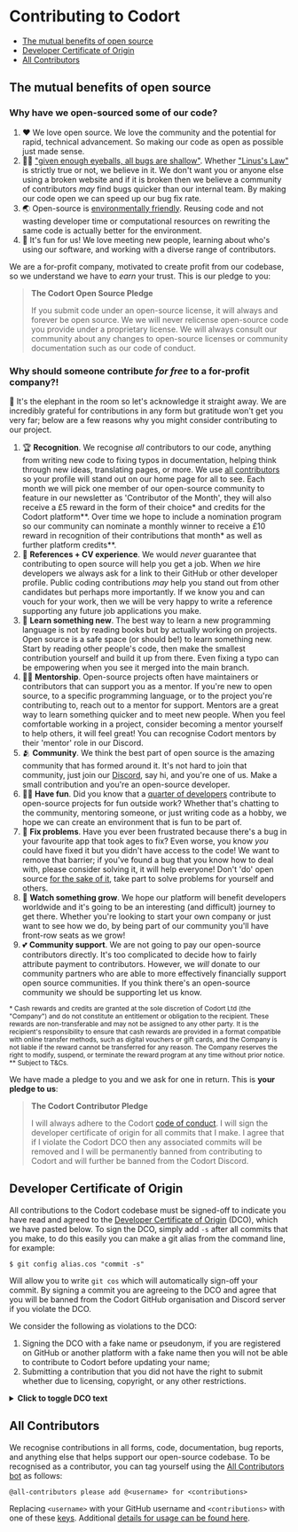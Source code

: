 # Contributing to Codort

- [The mutual benefits of open source](#the-mutual-benefits-of-open-source)
- [Developer Certificate of Origin](#developer-certificate-of-origin)
- [All Contributors](#all-contributors)

## The mutual benefits of open source

### Why have we open-sourced some of our code?

1. :heart: We love open source. We love the community and the potential for rapid, technical advancement. So making our code as open as possible just made sense.
2. :eyes::bug: ["given enough eyeballs, all bugs are shallow"](http://www.catb.org/~esr/writings/cathedral-bazaar/). Whether ["Linus's Law"](https://en.wikipedia.org/wiki/Linus%27s_law) is strictly true or not, we believe in it. We don't want you or anyone else using a broken website and if it is broken then we believe a community of contributors _may_ find bugs quicker than our internal team. By making our code open we can speed up our bug fix rate.
3. :earth_asia: Open-source is [environmentally friendly](https://www.oreilly.com/library/view/building-green-software/9781098150617/). Reusing code and not wasting developer time or computational resources on rewriting the same code is actually better for the environment.
4. :game_die: It's fun for us! We love meeting new people, learning about who's using our software, and working with a diverse range of contributors.

We are a for-profit company, motivated to create profit from our codebase, so we understand we have to _earn_ your trust. This is our pledge to you:

> **The Codort Open Source Pledge**
>
> If you submit code under an open-source license, it will always and forever be open source. We we will never relicense open-source code you provide under a proprietary license. We will always consult our community about any changes to open-source licenses or community documentation such as our code of conduct.

### Why should someone contribute _for free_ to a for-profit company?!

:elephant: It's the elephant in the room so let's acknowledge it straight away.
We are incredibly grateful for contributions in any form but gratitude won't get you very far; below are a few reasons why you might consider contributing to our project.

1. :trophy: **Recognition**. We recognise _all_ contributors to our code, anything from writing new code to fixing typos in documentation, helping think through new ideas, translating pages, or more. We use [all contributors](#all-contributors) so your profile will stand out on our home page for all to see. Each month we will pick one member of our open-source community to feature in our newsletter as 'Contributor of the Month', they will also receive a £5 reward in the form of their choice* and credits for the Codort platform**. Over time we hope to include a nomination program so our community can nominate a monthly winner to receive a £10 reward in recognition of their contributions that month* as well as further platform credits**.
2. :briefcase: **References + CV experience**. We would _never_ guarantee that contributing to open source will help you get a job. When _we_ hire developers we always ask for a link to their GitHub or other developer profile. Public coding contributions _may_ help you stand out from other candidates but perhaps more importantly. If we know you and can vouch for your work, then we will be very happy to write a reference supporting any future job applications you make.
3. :microscope: **Learn something new**. The best way to learn a new programming language is not by reading books but by actually working on projects. Open source is a safe space (or should be!) to learn something new. Start by reading other people's code, then make the smallest contribution yourself and build it up from there. Even fixing a typo can be empowering when you see it merged into the main branch.
4. :teacher: **Mentorship**. Open-source projects often have maintainers or contributors that can support you as a mentor. If you're new to open source, to a specific programming language, or to the project you're contributing to, reach out to a mentor for support. Mentors are a great way to learn something quicker and to meet new people. When you feel comfortable working in a project, consider becoming a mentor yourself to help others, it will feel great! You can recognise Codort mentors by their 'mentor' role in our Discord.
5. :people_hugging: **Community**. We think the best part of open source is the amazing community that has formed around it. It's not hard to join that community, just join our [Discord](https://discord.com/invite/nnBHHbMr23), say hi, and you're one of us. Make a small contribution and you're an open-source developer.
6. :woman_playing_handball: **Have fun**. Did you know that a [quarter of developers](https://survey.stackoverflow.co/2024/work/#5-coding-outside-of-work) contribute to open-source projects for fun outside work? Whether that's chatting to the community, mentoring someone, or just writing code as a hobby, we hope we can create an environment that is fun to be part of.
7. :toolbox: **Fix problems**. Have you ever been frustrated because there's a bug in your favourite app that took ages to fix? Even worse, you know _you_ could have fixed it but you didn't have access to the code! We want to remove that barrier; if you've found a bug that you know how to deal with, please consider solving it, it will help everyone! Don't 'do' open source [for the sake of it](https://dev.to/samuelfaure/what-contributing-to-open-source-is-and-what-it-isnt-148g), take part to solve problems for yourself and others.
8. :seedling: **Watch something grow**. We hope our platform will benefit developers worldwide and it's going to be an interesting (and difficult) journey to get there. Whether you're looking to start your own company or just want to see how we do, by being part of our community you'll have front-row seats as we grow!
9. 💕 **Community support**. We are not going to pay our open-source contributors directly. It's too complicated to decide how to fairly attribute payment to contributors. However, we _will_ donate to our community partners who are able to more effectively financially support open source communities. If you think there's an open-source community we should be supporting let us know.

<sup>
* Cash rewards and credits are granted at the sole discretion of Codort Ltd (the "Company") and do not constitute an entitlement or obligation to the recipient. These rewards are non-transferable and may not be assigned to any other party. It is the recipient's responsibility to ensure that cash rewards are provided in a format compatible with online transfer methods, such as digital vouchers or gift cards, and the Company is not liable if the reward cannot be transferred for any reason. The Company reserves the right to modify, suspend, or terminate the reward program at any time without prior notice.
** Subject to T&Cs.
</sup>

We have made a pledge to you and we ask for one in return. This is **your pledge to us**:

> **The Codort Contributor Pledge**
>
> I will always adhere to the Codort <a href="/CODE_OF_CONDUCT.md">code of conduct</a>. I will sign the developer certificate of origin for all commits that I make. I agree that if I violate the Codort DCO then any associated commits will be removed and I will be permanently banned from contributing to Codort and will further be banned from the Codort Discord.

## Developer Certificate of Origin

All contributions to the Codort codebase must be signed-off to indicate you have read and agreed to the [Developer Certificate of Origin](https://developercertificate.org/) (DCO), which we have pasted below.
To sign the DCO, simply add `-s` after all commits that you make, to do this easily you can make a git alias from the command line, for example:

`$ git config alias.cos "commit -s"`

Will allow you to write `git cos` which will automatically sign-off your commit.
By signing a commit you are agreeing to the DCO and agree that you will be banned from the Codort GitHub organisation and Discord server if you violate the DCO.

We consider the following as violations to the DCO:

1. Signing the DCO with a fake name or pseudonym, if you are registered on GitHub or another platform with a fake name then you will not be able to contribute to Codort before updating your name;
2. Submitting a contribution that you did not have the right to submit whether due to licensing, copyright, or any other restrictions.

<details closed>
<summary><b>Click to toggle DCO text</b></summary>

```
Developer Certificate of Origin
Version 1.1

Copyright (C) 2004, 2006 The Linux Foundation and its contributors.

Everyone is permitted to copy and distribute verbatim copies of this
license document, but changing it is not allowed.

Developer's Certificate of Origin 1.1

By making a contribution to this project, I certify that:

(a) The contribution was created in whole or in part by me and I
have the right to submit it under the open source license
indicated in the file; or

(b) The contribution is based upon previous work that, to the best
of my knowledge, is covered under an appropriate open source
license and I have the right under that license to submit that
work with modifications, whether created in whole or in part
by me, under the same open source license (unless I am
permitted to submit under a different license), as indicated
in the file; or

(c) The contribution was provided directly to me by some other
person who certified (a), (b) or (c) and I have not modified
it.

(d) I understand and agree that this project and the contribution
are public and that a record of the contribution (including all
personal information I submit with it, including my sign-off) is
maintained indefinitely and may be redistributed consistent with
this project or the open source license(s) involved.
```

</details>

## All Contributors

We recognise contributions in all forms, code, documentation, bug reports, and anything else that helps support our open-source codebase.
To be recognised as a contributor, you can tag yourself using the [All Contributors bot](https://allcontributors.org/) as follows:

`@all-contributors please add @<username> for <contributions>`

Replacing `<username>` with your GitHub username and `<contributions>` with one of these [keys](https://allcontributors.org/docs/en/emoji-key).
Additional [details for usage can be found here](https://allcontributors.org/docs/en/bot/usage).
